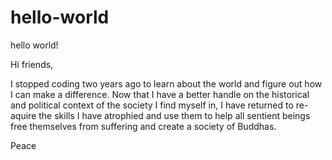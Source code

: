 # hello-world
hello world!

Hi friends,

I stopped coding two years ago to learn about the world and figure out how I can make a difference. Now that I have a better handle on the historical and political context of the society I find myself in, I have returned to re-aquire the skills I have atrophied and use them to help all sentient beings free themselves from suffering and create a society of Buddhas.

Peace
